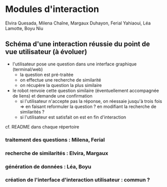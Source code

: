 # Modules d'interaction

Elvira Quesada, Milena Chaîne, Margaux Duhayon, Ferial Yahiaoui, Léa Lamotte, Boyu Niu

## Schéma d'une interaction réussie du point de vue utilisateur (à évoluer)
- l'utilisateur pose une question dans une interface graphique (terminal/web)
  - la question est pré-traitée
  - on effectue une recherche de similarité
  - on récupère la question la plus similaire
- le robot renvoie cette question similaire (éventuellement accompagnée de liens) et demande une confirmation
  - si l'utilisateur n'accepte pas la réponse, on réessaie jusqu'à trois fois => en faisant reformuler la question ? en modifiant la recherche de similarités ?
  - si l'utilisateur est satisfait on est en fin d'interaction

cf. README dans chaque répertoire

### traitement des questions : Milena, Ferial
### recherche de similarités : Elvira, Margaux
### génération de données : Léa, Boyu
### création de l'interface d'interaction utilisateur : commun ?


